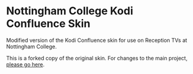 # Nottingham College Kodi Confluence Skin

Modified version of the Kodi Confluence skin for use on Reception TVs at Nottingham College.

This is a forked copy of the original skin. For changes to the main project, [please go here](https://github.com/xbmc/skin.confluence).

